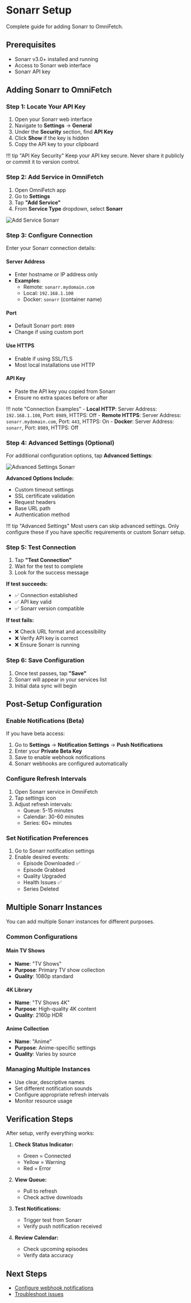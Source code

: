 # Sonarr Setup

Complete guide for adding Sonarr to OmniFetch.

## Prerequisites

- Sonarr v3.0+ installed and running
- Access to Sonarr web interface
- Sonarr API key

## Adding Sonarr to OmniFetch

### Step 1: Locate Your API Key

1. Open your Sonarr web interface
2. Navigate to **Settings** → **General**
3. Under the **Security** section, find **API Key**
4. Click **Show** if the key is hidden
5. Copy the API key to your clipboard

!!! tip "API Key Security"
    Keep your API key secure. Never share it publicly or commit it to version control.

### Step 2: Add Service in OmniFetch

1. Open OmniFetch app
2. Go to **Settings**
3. Tap **"Add Service"**
4. From **Service Type** dropdown, select **Sonarr**

![Add Service Sonarr](../../assets/images/Add-Service/Add%20Service%20Sonarr%20-%20iPhone%2016%20Pro.png)

### Step 3: Configure Connection

Enter your Sonarr connection details:

#### Server Address
- Enter hostname or IP address only
- **Examples**:
  - Remote: `sonarr.mydomain.com`
  - Local: `192.168.1.100`
  - Docker: `sonarr` (container name)

#### Port
- Default Sonarr port: `8989`
- Change if using custom port

#### Use HTTPS
- Enable if using SSL/TLS
- Most local installations use HTTP

#### API Key
- Paste the API key you copied from Sonarr
- Ensure no extra spaces before or after

!!! note "Connection Examples"
    - **Local HTTP**: Server Address: `192.168.1.100`, Port: `8989`, HTTPS: Off
    - **Remote HTTPS**: Server Address: `sonarr.mydomain.com`, Port: `443`, HTTPS: On
    - **Docker**: Server Address: `sonarr`, Port: `8989`, HTTPS: Off

### Step 4: Advanced Settings (Optional)

For additional configuration options, tap **Advanced Settings**:

![Advanced Settings Sonarr](../../assets/images/Add-Service/Add%20Service%20Sonarr-AdvSettings%20-%20iPhone%2016%20Pro.png)

**Advanced Options Include:**
- Custom timeout settings
- SSL certificate validation
- Request headers
- Base URL path
- Authentication method

!!! tip "Advanced Settings"
    Most users can skip advanced settings. Only configure these if you have specific requirements or custom Sonarr setup.

### Step 5: Test Connection

1. Tap **"Test Connection"**
2. Wait for the test to complete
3. Look for the success message

**If test succeeds:**
- ✅ Connection established
- ✅ API key valid
- ✅ Sonarr version compatible

**If test fails:**
- ❌ Check URL format and accessibility
- ❌ Verify API key is correct
- ❌ Ensure Sonarr is running

### Step 6: Save Configuration

1. Once test passes, tap **"Save"**
2. Sonarr will appear in your services list
3. Initial data sync will begin

## Post-Setup Configuration

### Enable Notifications (Beta)

If you have beta access:

1. Go to **Settings** → **Notification Settings** → **Push Notifications**
2. Enter your **Private Beta Key**
3. Save to enable webhook notifications
4. Sonarr webhooks are configured automatically

### Configure Refresh Intervals

1. Open Sonarr service in OmniFetch
2. Tap settings icon
3. Adjust refresh intervals:
   - Queue: 5-15 minutes
   - Calendar: 30-60 minutes
   - Series: 60+ minutes

### Set Notification Preferences

1. Go to Sonarr notification settings
2. Enable desired events:
   - Episode Downloaded ✅
   - Episode Grabbed
   - Quality Upgraded
   - Health Issues ✅
   - Series Deleted

## Multiple Sonarr Instances

You can add multiple Sonarr instances for different purposes.

### Common Configurations

#### Main TV Shows
- **Name**: "TV Shows"
- **Purpose**: Primary TV show collection
- **Quality**: 1080p standard

#### 4K Library
- **Name**: "TV Shows 4K"
- **Purpose**: High-quality 4K content
- **Quality**: 2160p HDR

#### Anime Collection
- **Name**: "Anime"
- **Purpose**: Anime-specific settings
- **Quality**: Varies by source

### Managing Multiple Instances

- Use clear, descriptive names
- Set different notification sounds
- Configure appropriate refresh intervals
- Monitor resource usage

## Verification Steps

After setup, verify everything works:

1. **Check Status Indicator:**
   - Green = Connected
   - Yellow = Warning
   - Red = Error

2. **View Queue:**
   - Pull to refresh
   - Check active downloads

3. **Test Notifications:**
   - Trigger test from Sonarr
   - Verify push notification received

4. **Review Calendar:**
   - Check upcoming episodes
   - Verify data accuracy

## Next Steps

- [Configure webhook notifications](webhooks.md)
- [Troubleshoot issues](../../troubleshooting/common-issues.md)